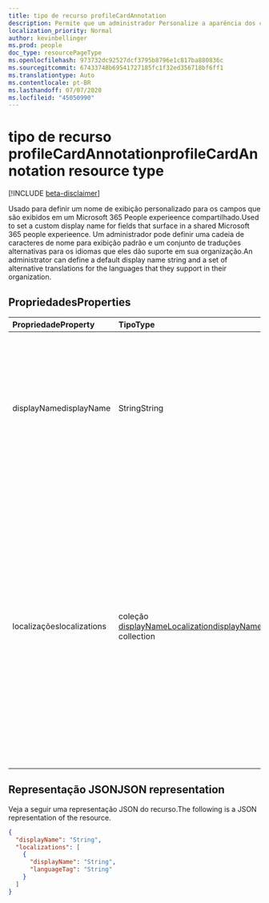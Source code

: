 ```yaml
---
title: tipo de recurso profileCardAnnotation
description: Permite que um administrador Personalize a aparência dos campos selecionados no cartão de perfil do Microsoft 365.
localization_priority: Normal
author: kevinbellinger
ms.prod: people
doc_type: resourcePageType
ms.openlocfilehash: 973732dc92527dcf3795b8796e1c817ba880836c
ms.sourcegitcommit: 67433748b69541727185fc1f32ed356718bf6ff1
ms.translationtype: Auto
ms.contentlocale: pt-BR
ms.lasthandoff: 07/07/2020
ms.locfileid: "45050990"
---
```

# <a name="profilecardannotation-resource-type"></a><span data-ttu-id="17583-103">tipo de recurso profileCardAnnotation</span><span class="sxs-lookup"><span data-stu-id="17583-103">profileCardAnnotation resource type</span></span>

[!INCLUDE [beta-disclaimer](../../includes/beta-disclaimer.md)]

<span data-ttu-id="17583-104">Usado para definir um nome de exibição personalizado para os campos que são exibidos em um Microsoft 365 People experieence compartilhado.</span><span class="sxs-lookup"><span data-stu-id="17583-104">Used to set a custom display name for fields that surface in a shared Microsoft 365 people experieence.</span></span> <span data-ttu-id="17583-105">Um administrador pode definir uma cadeia de caracteres de nome para exibição padrão e um conjunto de traduções alternativas para os idiomas que eles dão suporte em sua organização.</span><span class="sxs-lookup"><span data-stu-id="17583-105">An administrator can define a default display name string and a set of alternative translations for the languages that they support in their organization.</span></span>

## <a name="properties"></a><span data-ttu-id="17583-106">Propriedades</span><span class="sxs-lookup"><span data-stu-id="17583-106">Properties</span></span>

| <span data-ttu-id="17583-107">Propriedade</span><span class="sxs-lookup"><span data-stu-id="17583-107">Property</span></span>     | <span data-ttu-id="17583-108">Tipo</span><span class="sxs-lookup"><span data-stu-id="17583-108">Type</span></span>                                                            | <span data-ttu-id="17583-109">Descrição</span><span class="sxs-lookup"><span data-stu-id="17583-109">Description</span></span>                                                                                                                       |
|:-------------|:----------------------------------------------------------------|:----------------------------------------------------------------------------------------------------------------------------------|
|<span data-ttu-id="17583-110">displayName</span><span class="sxs-lookup"><span data-stu-id="17583-110">displayName</span></span>   |<span data-ttu-id="17583-111">String</span><span class="sxs-lookup"><span data-stu-id="17583-111">String</span></span>                                                           | <span data-ttu-id="17583-112">Se presente, o valor desse campo é usado pelo cartão de perfil como rótulo de propriedade padrão na experiência (por exemplo, "centro de custo").</span><span class="sxs-lookup"><span data-stu-id="17583-112">If present, the value of this field is used by the profile card as the default property label in the experience (for example, "Cost Center").</span></span> |
|<span data-ttu-id="17583-113">localizações</span><span class="sxs-lookup"><span data-stu-id="17583-113">localizations</span></span> |<span data-ttu-id="17583-114">coleção [displayNameLocalization](displaynamelocalization.md)</span><span class="sxs-lookup"><span data-stu-id="17583-114">[displayNameLocalization](displaynamelocalization.md) collection</span></span> | <span data-ttu-id="17583-115">Cada recurso dessa coleção representa o valor localizado do nome do atributo para um determinado idioma, usado como rótulo padrão para essa localidade.</span><span class="sxs-lookup"><span data-stu-id="17583-115">Each resource in this collection represents the localized value of the attribute name for a given language, used as the default label for that locale.</span></span> <span data-ttu-id="17583-116">Por exemplo, um usuário com um `no-NB` cliente recebe "Kostnads Senter" como o rótulo do atributo, em vez de "centro de custo".</span><span class="sxs-lookup"><span data-stu-id="17583-116">For example, a user with a `no-NB` client gets "Kostnads Senter" as the attribute label, rather than "Cost Center."</span></span>|

## <a name="json-representation"></a><span data-ttu-id="17583-117">Representação JSON</span><span class="sxs-lookup"><span data-stu-id="17583-117">JSON representation</span></span>

<span data-ttu-id="17583-118">Veja a seguir uma representação JSON do recurso.</span><span class="sxs-lookup"><span data-stu-id="17583-118">The following is a JSON representation of the resource.</span></span>

<!-- {
  "blockType": "resource",
  "optionalProperties": [

  ],
  "@odata.type": "microsoft.graph.profileCardAnnotation",
  "baseType": null
}-->

```json
{
  "displayName": "String",
  "localizations": [
    {
      "displayName": "String",
      "languageTag": "String"
    }
  ]
}
```

<!-- uuid: 16cd6b66-4b1a-43a1-adaf-3a886856ed98
2019-02-04 14:57:30 UTC -->
<!-- {
  "type": "#page.annotation",
  "description": "profileCardAnnotation resource",
  "keywords": "",
  "section": "documentation",
  "tocPath": ""
}-->
